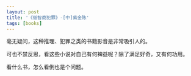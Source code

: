 ```yaml
---
layout: post
title: '《低智商犯罪》-[中]紫金陈'
tags: [books]
---
```


毫无疑问，这种推理、犯罪之类的书籍影音是非常吸引人的。

可也不禁反思，看这些小说对自己有何裨益呢？除了满足好奇，又有何功用。

看什么书，怎么看倒也是个问题。